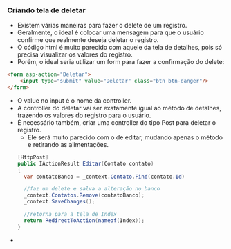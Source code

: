 ### Criando tela de deletar
* Existem várias maneiras para fazer o delete de um registro.
* Geralmente, o ideal é colocar uma mensagem para que o usuário confirme que realmente deseja deletar o registro.
* O código html é muito parecido com aquele da tela de detalhes, pois só precisa visualizar os valores do registro.
* Porém, o ideal seria utilizar um form para fazer a confirmação do delete:
```HTML
<form asp-action="Deletar">
    <input type="submit" value="Deletar" class="btn btn-danger"/>
</form>
```
* O value no input é o nome da controller.
* A controller do deletar vai ser exatamente igual ao método de detalhes, trazendo os valores do registro para o usuário.
* É necessário também, criar uma controller do tipo Post para deletar o registro.
  * Ele será muito parecido com o de editar, mudando apenas o método e retirando as alimentações.
  ```C#
  [HttpPost]
  public IActionResult Editar(Contato contato)
  {
    var contatoBanco = _context.Contato.Find(contato.Id)

    //faz um delete e salva a alteração no banco
    _context.Contatos.Remove(contatoBanco);
    _context.SaveChanges();

    //retorna para a tela de Index
    return RedirectToAction(nameof(Index));
  } 
  ```
* 
